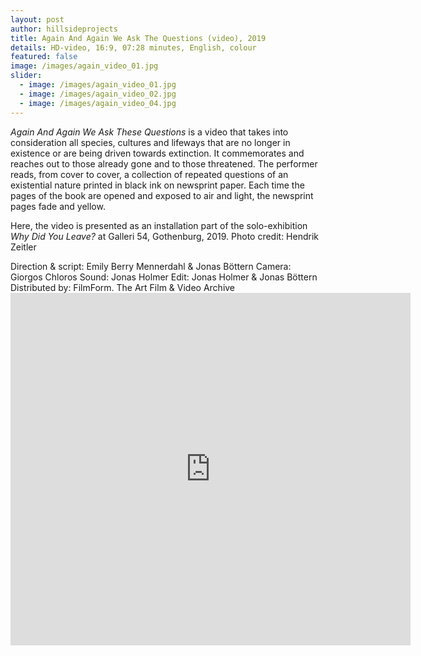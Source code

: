 ```yaml
---
layout: post
author: hillsideprojects
title: Again And Again We Ask The Questions (video), 2019
details: HD-video, 16:9, 07:28 minutes, English, colour
featured: false
image: /images/again_video_01.jpg
slider:
  - image: /images/again_video_01.jpg
  - image: /images/again_video_02.jpg
  - image: /images/again_video_04.jpg
---
```

*Again And Again We Ask These Questions* is a video that takes into consideration all species, cultures and lifeways that are no longer in existence or are being driven towards extinction. It commemorates and reaches out to those already gone and to those threatened. The performer reads, from cover to cover, a collection of repeated questions of an existential nature printed in black ink on newsprint paper. Each time the pages of the book are opened and exposed to air and light, the newsprint pages fade and yellow. 

Here, the video is presented as an installation part of the solo-exhibition *Why Did You Leave?* at Galleri 54, Gothenburg, 2019. Photo credit: Hendrik Zeitler

Direction & script: Emily Berry Mennerdahl & Jonas Böttern                                                     Camera: Giorgos Chloros                                                                                                                      Sound: Jonas Holmer                                                                                                                Edit: Jonas Holmer & Jonas Böttern                                                                                         Distributed by: FilmForm. The Art Film & Video Archive<iframe src="https://player.vimeo.com/video/321481779" width="640" height="564" frameborder="0" allow="autoplay; fullscreen" allowfullscreen></iframe>